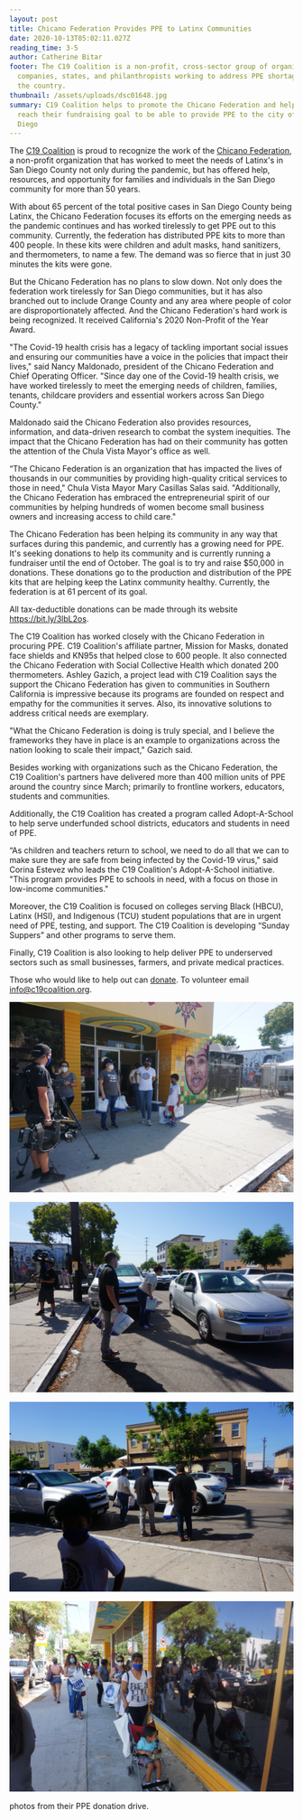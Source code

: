 ```yaml
---
layout: post
title: Chicano Federation Provides PPE to Latinx Communities
date: 2020-10-13T05:02:11.027Z
reading_time: 3-5
author: Catherine Bitar
footer: The C19 Coalition is a non-profit, cross-sector group of organizations,
  companies, states, and philanthropists working to address PPE shortages across
  the country.
thumbnail: /assets/uploads/dsc01648.jpg
summary: C19 Coalition helps to promote the Chicano Federation and help them
  reach their fundraising goal to be able to provide PPE to the city of San
  Diego
---
```

The [C19 Coalition](c19coalition.org) is proud to recognize the work of the [Chicano Federation](www.chicanofederation.org/), a non-profit organization[](www.chicanofederation.org/) that has worked to meet the needs of Latinx's in San Diego County not only during the pandemic, but has offered help, resources, and opportunity for families and individuals in the San Diego community for more than 50 years.

With about 65 percent of the total positive cases in San Diego County being Latinx, the Chicano Federation focuses its efforts on the emerging needs as the pandemic continues and has worked tirelessly to get PPE out to this community. Currently, the federation has distributed PPE kits to more than 400 people. In these kits were children and adult masks, hand sanitizers, and thermometers, to name a few. The demand was so fierce that in just 30 minutes the kits were gone.

But the Chicano Federation has no plans to slow down. Not only does the federation work tirelessly for San Diego communities, but it has also branched out to include Orange County and any area where people of color are disproportionately affected. And the Chicano Federation's hard work is being recognized. It received California's 2020 Non-Profit of the Year Award.

"The Covid-19 health crisis has a legacy of tackling important social issues and ensuring our communities have a voice in the policies that impact their lives," said Nancy Maldonado, president of the Chicano Federation and Chief Operating Officer. "Since day one of the Covid-19 health crisis, we have worked tirelessly to meet the emerging needs of children, families, tenants, childcare providers and essential workers across San Diego County."

Maldonado said the Chicano Federation also provides resources, information, and data-driven research to combat the system inequities. The impact that the Chicano Federation has had on their community has gotten the attention of the Chula Vista Mayor's office as well.

 “The Chicano Federation is an organization that has impacted the lives of thousands in our communities by providing high-quality critical services to those in need," Chula Vista Mayor Mary Casillas Salas said. "Additionally, the Chicano Federation has embraced the entrepreneurial spirit of our communities by helping hundreds of women become small business owners and increasing access to child care."

The Chicano Federation has been helping its community in any way that surfaces during this pandemic, and currently has a growing need for PPE. It's seeking donations to help its community and is currently running a fundraiser until the end of October. The goal is to try and raise $50,000 in donations. These donations go to the production and distribution of the PPE kits that are helping keep the Latinx community healthy. Currently, the federation is at 61 percent of its goal.  

All tax-deductible donations can be made through its website <https://bit.ly/3lbL2os>.

The C19 Coalition has worked closely with the Chicano Federation in procuring PPE. C19 Coalition's affiliate partner, Mission for Masks, donated face shields and KN95s that helped close to 600 people. It also connected the Chicano Federation with Social Collective Health which donated 200 thermometers. Ashley Gazich, a project lead with C19 Coalition says the support the Chicano Federation has given to communities in Southern California is impressive because its programs are founded on respect and empathy for the communities it serves. Also, its innovative solutions to address critical needs are exemplary.

"What the Chicano Federation is doing is truly special, and I believe the frameworks they have in place is an example to organizations across the nation looking to scale their impact," Gazich said.

Besides working with organizations such as the Chicano Federation, the C19 Coalition's partners have delivered more than 400 million units of PPE around the country since March; primarily to frontline workers, educators, students and communities.

Additionally, the C19 Coalition has created a program called Adopt-A-School to help serve underfunded school districts, educators and students in need of PPE.

“As children and teachers return to school, we need to do all that we can to make sure they are safe from being infected by the Covid-19 virus," said Corina Estevez who leads the C19 Coalition's Adopt-A-School initiative. "This program provides PPE to schools in need, with a focus on those in low-income communities."

Moreover, the C19 Coalition is focused on colleges serving Black (HBCU), Latinx (HSI), and Indigenous (TCU) student populations that are in urgent need of PPE, testing, and support. The C19 Coalition is developing “Sunday Suppers” and other programs to serve them.

Finally, C19 Coalition is also looking to help deliver PPE to underserved sectors such as small businesses, farmers, and private medical practices.

Those who would like to help out can [donate](https://ecf.networkforgood.com/projects/52889-c19-coalition). To volunteer email [info@c19coalition.org](mailto:info@c19coalition.org).

![](/assets/uploads/dsc01670.jpg)

![](/assets/uploads/dsc01659.jpg)

![](/assets/uploads/dsc01657.jpg)

![](/assets/uploads/dsc01648.jpg)

photos from their PPE donation drive.